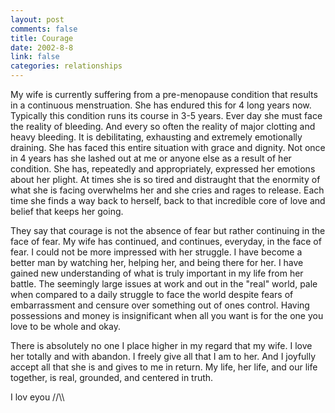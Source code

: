 ```yaml
--- 
layout: post
comments: false
title: Courage
date: 2002-8-8
link: false
categories: relationships
---
```

My wife is currently suffering from a pre-menopause condition that results in a continuous menstruation. She has endured this for 4 long years now. Typically this condition runs its course in 3-5 years. Ever day she must face the reality of bleeding. And every so often the reality of major clotting and heavy bleeding. It is debilitating, exhausting and extremely emotionally draining. She has faced this entire situation with grace and dignity. Not once in 4 years has she lashed out at me or anyone else as a result of her condition. She has, repeatedly and appropriately, expressed her emotions about her plight. At times she is so tired and distraught that the enormity of what she is facing overwhelms her and she cries and rages to release. Each time she finds a way back to herself, back to that incredible core of love and belief that keeps her going.

They say that courage is not the absence of fear but rather continuing in the face of fear. My wife has continued, and continues, everyday, in the face of fear. I could not be more impressed with her struggle. I have become a better man by watching her, helping her, and being there for her. I have gained new understanding of what is truly important in my life from her battle. The seemingly large issues at work and out in the "real" world, pale when compared to a daily struggle to face the world despite fears of embarrassment and censure over something out of ones control. Having possessions and money is insignificant when all you want is for the one you love to be whole and okay.

There is absolutely no one I place higher in my regard that my wife. I love her totally and with abandon. I freely give all that I am to her. And I joyfully accept all that she is and gives to me in return. My life, her life, and our life together, is real, grounded, and centered in truth.

I lov eyou /\/\\\\



